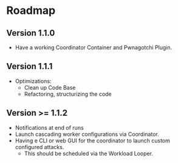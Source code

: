 # Roadmap

## Version 1.1.0

* Have a working Coordinator Container and Pwnagotchi Plugin.

## Version 1.1.1

* Optimizations:
  * Clean up Code Base
  * Refactoring, structurizing the code

## Version >= 1.1.2

* Notifications at end of runs
* Launch cascading worker configurations via Coordinator.
* Having e CLI or web GUI for the coordinator to launch custom configured attacks.
  * This should be scheduled via the Workload Looper.
